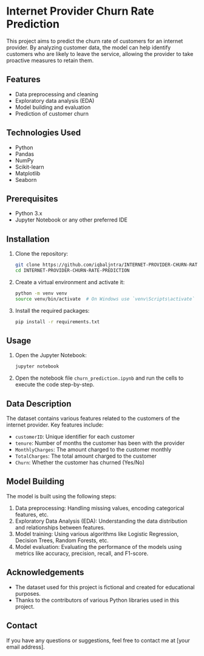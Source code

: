 # Internet Provider Churn Rate Prediction

This project aims to predict the churn rate of customers for an internet provider. By analyzing customer data, the model can help identify customers who are likely to leave the service, allowing the provider to take proactive measures to retain them.

## Features

- Data preprocessing and cleaning
- Exploratory data analysis (EDA)
- Model building and evaluation
- Prediction of customer churn

## Technologies Used

- Python
- Pandas
- NumPy
- Scikit-learn
- Matplotlib
- Seaborn

## Prerequisites

- Python 3.x
- Jupyter Notebook or any other preferred IDE

## Installation

1. Clone the repository:
    ```bash
    git clone https://github.com/iqbaljntra/INTERNET-PROVIDER-CHURN-RATE-PREDICTION.git
    cd INTERNET-PROVIDER-CHURN-RATE-PREDICTION
    ```

2. Create a virtual environment and activate it:
    ```bash
    python -m venv venv
    source venv/bin/activate  # On Windows use `venv\Scripts\activate`
    ```

3. Install the required packages:
    ```bash
    pip install -r requirements.txt
    ```

## Usage

1. Open the Jupyter Notebook:
    ```bash
    jupyter notebook
    ```

2. Open the notebook file `churn_prediction.ipynb` and run the cells to execute the code step-by-step.


## Data Description

The dataset contains various features related to the customers of the internet provider. Key features include:

- `customerID`: Unique identifier for each customer
- `tenure`: Number of months the customer has been with the provider
- `MonthlyCharges`: The amount charged to the customer monthly
- `TotalCharges`: The total amount charged to the customer
- `Churn`: Whether the customer has churned (Yes/No)

## Model Building

The model is built using the following steps:

1. Data preprocessing: Handling missing values, encoding categorical features, etc.
2. Exploratory Data Analysis (EDA): Understanding the data distribution and relationships between features.
3. Model training: Using various algorithms like Logistic Regression, Decision Trees, Random Forests, etc.
4. Model evaluation: Evaluating the performance of the models using metrics like accuracy, precision, recall, and F1-score.

## Acknowledgements

- The dataset used for this project is fictional and created for educational purposes.
- Thanks to the contributors of various Python libraries used in this project.

## Contact

If you have any questions or suggestions, feel free to contact me at [your email address].


